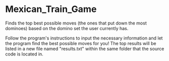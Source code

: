 # Mexican_Train_Game
Finds the top best possible moves (the ones that put down the most dominoes) based on the domino set the user currently has.

Follow the program's instructions to input the necessary information and let the program find the best possible moves for you!
The top results will be listed in a new file named "results.txt" within the same folder that the source code is located in.
